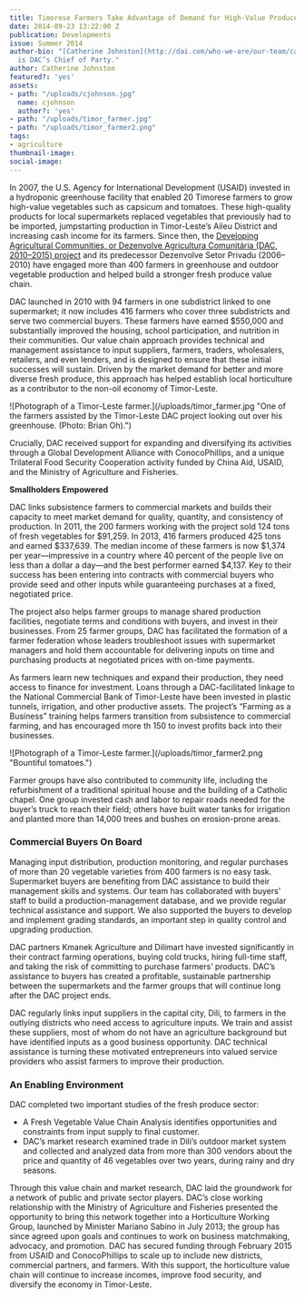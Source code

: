 ```yaml
---
title: Timorese Farmers Take Advantage of Demand for High-Value Produce
date: 2014-09-23 13:22:00 Z
publication: Developments
issue: Summer 2014
author-bio: "[Catherine Johnston](http://dai.com/who-we-are/our-team/catherine-johnston)
  is DAC’s Chief of Party."
author: Catherine Johnston
featured?: 'yes'
assets:
- path: "/uploads/cjohnson.jpg"
  name: cjohnson
  author?: 'yes'
- path: "/uploads/timor_farmer.jpg"
- path: "/uploads/timor_farmer2.png"
tags:
- agriculture
thumbnail-image:
social-image:
---
```


<p>In 2007, the U.S. Agency for International Development (USAID) invested in a hydroponic greenhouse facility that enabled 20 Timorese farmers to grow high-value vegetables such as capsicum and tomatoes. These high-quality products for local supermarkets replaced vegetables that previously had to be imported, jumpstarting production in Timor-Leste’s Aileu District and increasing cash income for its farmers. Since then, the <a href="http://dai.com/our-work/projects/timor-leste—developing-agricultural-communitiesdesenvolve-agricultura-comunitaria">Developing Agricultural Communities, or Dezenvolve Agricultura Comunitária (DAC, 2010–2015) project</a> and its predecessor Dezenvolve Setor Privadu (2006–2010) have engaged more than 400 farmers in greenhouse and outdoor vegetable production and helped build a stronger fresh produce value chain.</p>



<p>DAC launched in 2010 with 94 farmers in one subdistrict linked to one supermarket; it now includes 416 farmers who cover three subdistricts and serve two commercial buyers. These farmers have earned $550,000 and substantially improved the housing, school participation, and nutrition in their communities. Our value chain approach provides technical and management assistance to input suppliers, farmers, traders, wholesalers, retailers, and even lenders, and is designed to ensure that these initial successes will sustain. Driven by the market demand for better and more diverse fresh produce, this approach has helped establish local horticulture as a contributor to the non-oil economy of Timor-Leste.</p>
![Photograph of a Timor-Leste farmer.](/uploads/timor_farmer.jpg "One of the farmers assisted by the Timor-Leste DAC project looking out over his greenhouse. (Photo: Brian Oh).") 
<p>Crucially, DAC received support for expanding and diversifying its activities through a Global Development Alliance with ConocoPhillips, and a unique Trilateral Food Security Cooperation activity funded by China Aid, USAID, and the Ministry of Agriculture and Fisheries.</p>
<p><strong>Smallholders Empowered</strong></p>
<p>DAC links subsistence farmers to commercial markets and builds their capacity to meet market demand for quality, quantity, and consistency of production. In 2011, the 200 farmers working with the project sold 124 tons of fresh vegetables for $91,259. In 2013, 416 farmers produced 425 tons and earned $337,639. The median income of these farmers is now $1,374 per year—impressive in a country where 40 percent of the people live on less than a dollar a day—and the best performer earned $4,137. Key to their success has been entering into contracts with commercial buyers who provide seed and other inputs while guaranteeing purchases at a fixed, negotiated price.</p>
<p>The project also helps farmer groups to manage shared production facilities, negotiate terms and conditions with buyers, and invest in their businesses. From 25 farmer groups, DAC has facilitated the formation of a farmer federation whose leaders troubleshoot issues with supermarket managers and hold them accountable for delivering inputs on time and purchasing products at negotiated prices with on-time payments.</p>
<p>As farmers learn new techniques and expand their production, they need access to finance for investment. Loans through a DAC-facilitated linkage to the National Commercial Bank of Timor-Leste have been invested in plastic tunnels, irrigation, and other productive assets. The project’s “Farming as a Business” training helps farmers transition from subsistence to commercial farming, and has encouraged more th 150 to invest profits back into their businesses.</p>
![Photograph of a Timor-Leste farmer.](/uploads/timor_farmer2.png "Bountiful tomatoes.") 
<p>Farmer groups have also contributed to community life, including the refurbishment of a traditional spiritual house and the building of a Catholic chapel. One group invested cash and labor to repair roads needed for the buyer’s truck to reach their field; others have built water tanks for irrigation and planted more than 14,000 trees and bushes on erosion-prone areas.</p>
<h3>Commercial Buyers On Board</h3>
<p>Managing input distribution, production monitoring, and regular purchases of more than 20 vegetable varieties from 400 farmers is no easy task. Supermarket buyers are benefiting from DAC assistance to build their management skills and systems. Our team has collaborated with buyers’ staff to build a production-management database, and we provide regular technical assistance and support. We also supported the buyers to develop and implement grading standards, an important step in quality control and upgrading production.</p>
<p>DAC partners Kmanek Agriculture and Dilimart have invested significantly in their contract farming operations, buying cold trucks, hiring full-time staff, and taking the risk of committing to purchase farmers’ products. DAC’s assistance to buyers has created a profitable, sustainable partnership between the supermarkets and the farmer groups that will continue long after the DAC project ends.</p>
<p>DAC regularly links input suppliers in the capital city, Dili, to farmers in the outlying districts who need access to agriculture inputs. We train and assist these suppliers, most of whom do not have an agriculture background but have identified inputs as a good business opportunity. DAC technical assistance is turning these motivated entrepreneurs into valued service providers who assist farmers to improve their production.</p>
<h3>An Enabling Environment</h3>
<p>DAC completed two important studies of the fresh produce sector: </p>
<ul>
  <li>A Fresh Vegetable Value Chain Analysis identifies opportunities and constraints from input supply to final customer.</li>
  <li>DAC’s market research examined trade in Dili’s outdoor market system and collected and analyzed data from more than 300 vendors about the price and quantity of 46 vegetables over two years, during rainy and dry seasons.</li>
</ul>
<p>Through this value chain and market research, DAC laid the groundwork for a  network of public and private sector players. DAC’s close working relationship with the Ministry of Agriculture and Fisheries presented the opportunity to bring this network together into a Horticulture Working Group, launched by Minister Mariano Sabino in July 2013; the group has since agreed upon goals and continues to work on business matchmaking, advocacy, and promotion. DAC has secured funding through February 2015 from USAID and ConocoPhillips to scale up to include new districts, commercial partners, and farmers. With this support, the horticulture value chain will continue to increase incomes, improve food security, and diversify the economy in Timor-Leste.</p>
